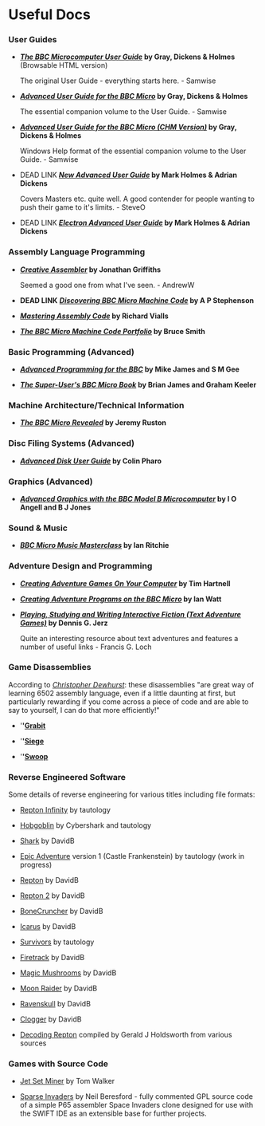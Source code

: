 # Useful Docs

### User Guides

-   ***[The BBC Microcomputer User Guide](http://central.kaserver5.org/Kasoft/Typeset/BBC/Intro.html)* by Gray, Dickens & Holmes** (Browsable HTML version)
      
    The original User Guide - everything starts here. - Samwise

<!-- -->

-   ***[Advanced User Guide for the BBC Micro](http://www.retrosoftware.co.uk/wiki/images/f/f7/BBC_AUG.zip)* by Gray, Dickens & Holmes**
      
    The essential companion volume to the User Guide. - Samwise

<!-- -->

-   ***[Advanced User Guide for the BBC Micro (CHM Version)](http://www.retrosoftware.co.uk/forum/viewtopic.php?f=73&t=684)* by Gray, Dickens & Holmes**
      
    Windows Help format of the essential companion volume to the User Guide. - Samwise

<!-- -->

-   DEAD LINK ***[New Advanced User Guide](http://www.8bs.com/othrdnld/manuals/The_New_Advanced_User_Guide.zip)* by Mark Holmes & Adrian Dickens**
      
    Covers Masters etc. quite well. A good contender for people wanting to push their game to it's limits. - SteveO

<!-- -->

-   DEAD LINK ***[Electron Advanced User Guide](http://www.bbcdocs.com/joomla/index.php?option=com_content&view=article&id=71&Itemid=71)* by Mark Holmes & Adrian Dickens**

### Assembly Language Programming

-   ***[Creative Assembler](http://www.retrosoftware.co.uk/wiki/images/f/fc/CREATIVE_ASSEMBLER.zip)* by Jonathan Griffiths**
      
    Seemed a good one from what I've seen. - AndrewW

-   **DEAD LINK** ***[Discovering BBC Micro Machine Code](http://www.bbcdocs.com/filebase/library/pubs/Discovering_BBC_Micro_MC.zip)* by A P Stephenson**
-   ***[Mastering Assembly Code](http://www.retrosoftware.co.uk/wiki/images/8/88/MASTERING_ASSEMBLY_CODE.zip)* by Richard Vialls**
-   ***[The BBC Micro Machine Code Portfolio](http://www.retrosoftware.co.uk/wiki/images/5/5c/BBC_MC_PORTFOLIO.zip)* by Bruce Smith**

### Basic Programming (Advanced)

-   ***[Advanced Programming for the BBC](http://books.acornpreservation.org/Collins/Advanced_Programming_for_the_BBC_Micro/img0.php)* by Mike James and S M Gee**
-   ***[The Super-User's BBC Micro Book](http://www.cdewhurst2010.btinternet.co.uk/bbc/books/pdfsupuser.zip)* by Brian James and Graham Keeler**

### Machine Architecture/Technical Information

-   ***[The BBC Micro Revealed](http://www.cdewhurst2010.btinternet.co.uk/bbc/books/pdfbbcrev.zip)* by Jeremy Ruston**

### Disc Filing Systems (Advanced)

-   ***[Advanced Disk User Guide](http://www.bbcdocs.com/filebase/hardware/AdvDiskUG.zip)* by Colin Pharo**

### Graphics (Advanced)

-   ***[Advanced Graphics with the BBC Model B Microcomputer](http://www.cdewhurst2010.btinternet.co.uk/bbc/books/pdfag.zip)* by I O Angell and B J Jones**

### Sound & Music

-   ***[BBC Micro Music Masterclass](http://www.8bs.com/othrdnld/manuals/musicmasterclass/bbc_mm.htm)* by Ian Ritchie**

### Adventure Design and Programming

-   ***[Creating Adventure Games On Your Computer](http://www.atariarchives.org/adventure/)* by Tim Hartnell**
-   ***[Creating Adventure Programs on the BBC Micro](http://www.cdewhurst2010.btinternet.co.uk/bbc/books/pdfcapotbm.zip)* by Ian Watt**
-   ***[Playing, Studying and Writing Interactive Fiction (Text Adventure Games)](http://jerz.setonhill.edu/if/)* by Dennis G. Jerz**
      
    Quite an interesting resource about text adventures and features a number of useful links - Francis G. Loch

### Game Disassemblies

According to *[Christopher Dewhurst](http://www.cdewhurst2010.btinternet.co.uk/bbc)*: these disassemblies "are great way of learning 6502 assembly language, even if a little daunting at first, but particularly rewarding if you come across a piece of code and are able to say to yourself, I can do that more efficiently!"

-   '**'[Grabit](http://www.cdewhurst2010.btinternet.co.uk/bbc/DOCS/DISASS/GRABIT.TXT)**
-   '**'[Siege](http://www.cdewhurst2010.btinternet.co.uk/bbc/DOCS/DISASS/SIEGE.TXT)**
-   '**'[Swoop](http://www.cdewhurst2010.btinternet.co.uk/bbc/DOCS/DISASS/SWOOP.TXT)**

### Reverse Engineered Software

Some details of reverse engineering for various titles including file formats:

-   [Repton Infinity](ReverseEngineered_Repton_Infinity "wikilink") by tautology
-   [Hobgoblin](ReverseEngineered_Hobgoblin "wikilink") by Cybershark and tautology
-   [Shark](ReverseEngineered_Shark "wikilink") by DavidB
-   [Epic Adventure](ReverseEngineered_Epic_Adventure "wikilink") version 1 (Castle Frankenstein) by tautology (work in progress)
-   [Repton](ReverseEngineered_Repton "wikilink") by DavidB
-   [Repton 2](ReverseEngineered_Repton_2 "wikilink") by DavidB
-   [BoneCruncher](ReverseEngineered_BoneCruncher "wikilink") by DavidB
-   [Icarus](ReverseEngineered_Icarus "wikilink") by DavidB
-   [Survivors](ReverseEngineered_Survivors "wikilink") by tautology
-   [Firetrack](ReverseEngineered_Firetrack "wikilink") by DavidB
-   [Magic Mushrooms](ReverseEngineered_Magic_Mushrooms "wikilink") by DavidB
-   [Moon Raider](ReverseEngineered_Moon_Raider "wikilink") by DavidB
-   [Ravenskull](ReverseEngineered_Ravenskull "wikilink") by DavidB
-   [Clogger](ReverseEngineered_Clogger "wikilink") by DavidB
-   [Decoding Repton](http://www.reptonresourcepage.co.uk/RepDownloads/DecodingRepton.pdf) compiled by Gerald J Holdsworth from various sources

### Games with Source Code

-   [Jet Set Miner](Jet_Set_Miner "wikilink") by Tom Walker
-   [Sparse Invaders](Sparse_Invaders "wikilink") by Neil Beresford - fully commented GPL source code of a simple P65 assembler Space Invaders clone designed for use with the SWIFT IDE as an extensible base for further projects.

